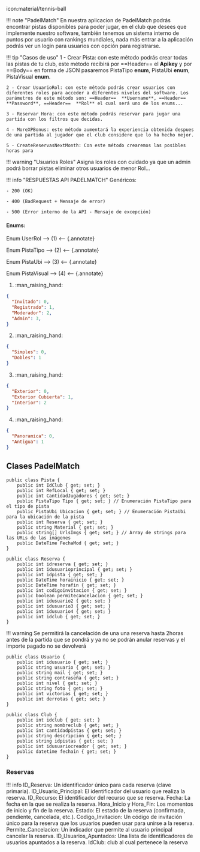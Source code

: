 icon:material/tennis-ball

!!! note "PadelMatch"
    En nuestra aplicacion de PadelMatch podrás encontrar pistas disponibles para poder jugar, en el club que desees que implemente nuestro software,  también tenemos un sistema interno de puntos por usuario con rankings mundiales,
    nada más entrar a la aplicación podrás ver un login para usuarios con opción para registrarse.


!!! tip "Casos de uso"
    1 - Crear Pista: con este método podrás crear todas las pistas de tu club, este método recibirá por ==Header== el **Apikey** y por ==Body== en forma de JSON pasaremos
    PistaTipo **enum**, PistaUbi **enum**, PistaVisual **enum**.

    2 - Crear UsuarioRol: con este método podrás crear usuarios con diferentes roles para acceder a diferentes niveles del software. Los parámetros de este método son: ==Header==  **Username**, ==Header==  **Password**, ==Header==  **Rol** el cual será uno de los enums...

    3 - Reservar Hora: con este método podrás reservar para jugar una partida con los filtros que decidas.

    4 - MoreXPBonus: este método aumentará la experiencia obtenida despues de una partida al jugador que el club considere que lo ha hecho mejor.

    5 - CreateReservasNextMonth: Con este método crearemos las posibles horas para

!!! warning "Usuarios Roles"
    Asigna los roles con cuidado ya que un admin podrá borrar pistas eliminar otros usuarios de menor Rol...

!!! info "RESPUESTAS API PADELMATCH"
    Genéricos:

    - 200 (OK)

    - 400 (BadRequest + Mensaje de error)

    - 500 (Error interno de la API - Mensaje de excepción)

#### Enums:
Enum UserRol --> (1) <--
{.annotate}

Enum PistaTipo --> (2) <--
{.annotate}

Enum PistaUbi --> (3) <--
{.annotate}

Enum PistaVisual --> (4) <--
{.annotate}

1.  :man_raising_hand:
``` json title="UserRol"
{
  "Invitado": 0,
  "Registrado": 1,
  "Moderador": 2,
  "Admin": 3,
}
```

2. :man_raising_hand:
```json title="PistaTipo"
{
  "Simples": 0,
  "Dobles": 1
}
```

3. :man_raising_hand:
```json title="PistaUbi"
{
  "Exterior": 0,
  "Exterior Cubierta": 1,
  "Interior": 2
}
```

4. :man_raising_hand:
```json title="PistaVisual"
{
  "Panoramica": 0,
  "Antigua": 1
}
```

## Clases PadelMatch

``` class title="Pista"
public class Pista {
    public int IdClub { get; set; }
    public int RefLocal { get; set; }
    public int CantidadJugadores { get; set; }
    public PistaTipo Tipo { get; set; } // Enumeración PistaTipo para el tipo de pista
    public PistaUbi Ubicacion { get; set; } // Enumeración PistaUbi para la ubicación de la pista
    public int Reserva { get; set; }
    public string Material { get; set; }
    public string[] UrlsImgs { get; set; } // Array de strings para las URLs de las imágenes
    public DateTime FechaMod { get; set; }
}
```

``` class title="Reserva"
public class Reserva {
    public int idreserva { get; set; }
    public int idusuarioprincipal { get; set; }
    public int idpista { get; set; }
    public DateTime horainicio { get; set; }
    public DateTime horafin { get; set; }
    public int codigoinvitacion { get; set; }
    public boolean permitecancelacion { get; set; }
    public int idusuario2 { get; set; }
    public int idusuario3 { get; set; }
    public int idusuario4 { get; set; }
    public int idclub { get; set; }
}
```
!!! warning
  Se permitirá la cancelación de una una reserva hasta 2horas antes de la partida que se pondrá  y ya no se podrán anular reservas y el importe pagado no se devolverá

``` class title="Usuario"
public class Usuario {
    public int idusuario { get; set; }
    public string usuario { get; set; }
    public string mail { get; set; }
    public string contraseña { get; set; }
    public int nivel { get; set; }
    public string foto { get; set; }
    public int victorias { get; set; }
    public int derrotas { get; set; }
}
```

``` class title="Club"
public class Club {
    public int idclub { get; set; }
    public string nombreclub { get; set; }
    public int cantidadpistas { get; set; }
    public string descripción { get; set; }
    public string idpistas { get; set; }
    public int idusuariocreador { get; set; }
    public datetime fechain { get; set; }
}
```


### Reservas
!!! info
  ID_Reserva: Un identificador único para cada reserva (clave primaria).
  ID_Usuario_Principal: El identificador del usuario que realiza la reserva.
  ID_Recurso: El identificador del recurso que se reserva.
  Fecha: La fecha en la que se realiza la reserva.
  Hora_Inicio y Hora_Fin: Los momentos de inicio y fin de la reserva.
  Estado: El estado de la reserva (confirmada, pendiente, cancelada, etc.).
  Codigo_Invitacion: Un código de invitación único para la reserva que los usuarios pueden usar para unirse a la reserva.
  Permite_Cancelacion: Un indicador que permite al usuario principal cancelar la reserva.
  ID_Usuarios_Apuntados: Una lista de identificadores de usuarios apuntados a la reserva.
  IdClub: club al cual pertenece la reserva



